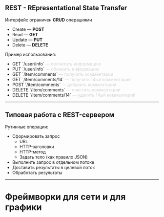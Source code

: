 ## REST - REpresentational State Transfer

Интерфейс ограничен <b>CRUD</b> операциями

- Create — **POST**
- Read — **GET**
- Update — **PUT**
- Delete — **DELETE**

<div class="fragment" data-fragment-index="1">
Пример использования:

<ul>
<li>GET `/user/info` <span style="color: lightgrey"  class="fragment" data-fragment-index="2">— прочитать информацию</span></li>
<li>PUT `/user/info` <span style="color: lightgrey"  class="fragment" data-fragment-index="2">— обновить информацию</span></li>
<li>GET `/item/comments` <span style="color: lightgrey"  class="fragment" data-fragment-index="2">— получить комментарии</span></li>
<li>GET `/item/comments/14` <span style="color: lightgrey"  class="fragment" data-fragment-index="2">— получить 14ый комментарий</span></li>
<li>POST `/item/comments` <span style="color: lightgrey"  class="fragment" data-fragment-index="2">— добавить комментарий</span></li>
<li>DELETE `/item/comments` <span  style="color: lightgrey" class="fragment" data-fragment-index="2">— очистить комментарии</span></li>
<li>DELETE `/item/comments/14` <span  style="color: lightgrey" class="fragment" data-fragment-index="2">— удалить 14ый комментарий</span></li>
</ul>
</div>

---

## Типовая работа с REST-сервером

Рутинные операции:

- Сформировать запрос <!-- .element class="fragment" data-fragment-index="1" -->
    + URL
    + HTTP-заголовки
    + HTTP-метод
    + Задать тело (как правило JSON)
- Выполнить запрос в отдельном потоке <!-- .element class="fragment" data-fragment-index="2" -->
- Доставить результаты в целевой поток <!-- .element class="fragment" data-fragment-index="3" -->
- Обработать результаты <!-- .element class="fragment" data-fragment-index="4" -->

---

<!-- .slide:    data-background-color="#699f00" -->
<!-- .slide:    class="center center-horizontal" -->
<!-- .slide:    data-transition="convex" -->

# Фреймворки <span class="fragment" data-fragment-index="1">для сети</span> <span class="fragment" data-fragment-index="2">и для графики</span>